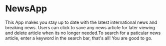 # NewsApp
This App makes you stay up to date with the latest international news and breaking news. Users can click to save any news article for later viewing and delete article when its no longer needed.To search for a paticular news article, enter a keyword in the search bar, that's all! You are good to go.
